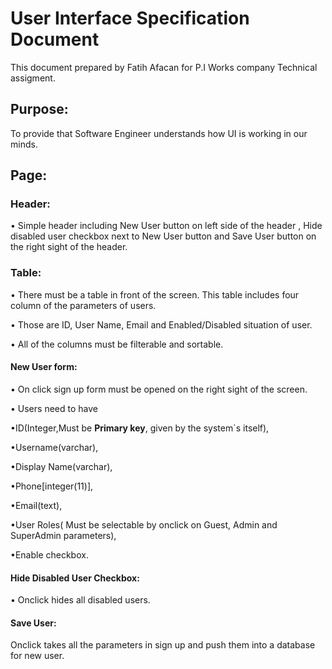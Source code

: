 <h1> User Interface Specification Document </h1>
<p> This document prepared by Fatih Afacan for P.I Works company Technical assigment. </p>
<h2> Purpose: </h2>
<p> To provide that Software Engineer understands how UI is working in our minds. </p>
<h2> Page:</2>
<h3> Header:</h3>
<p>• Simple header including New User button on left side of the header , Hide disabled user checkbox next to New User button and Save User button on the right sight of the header. </p>
<h3> Table:</h3>
<p>• There must be a table in front of the screen. This table includes four column of the parameters of users.</p>
<p>• Those are ID, User Name, Email and Enabled/Disabled situation of user.</p>
<p>• All of the columns must be filterable and sortable. </p> 
<h4> New User form:</h4>
<p>• On click sign up form must be opened on the right sight of the screen.</p>
<p>• Users need to have </p>
<p>•ID(Integer,Must be <strong>Primary key</strong>, given by the system`s itself), </p>
<p>•Username(varchar), </p>
<p>•Display Name(varchar), </p>
<p>•Phone[integer(11)], </p>
<p>•Email(text), </p>
<p>•User Roles( Must be selectable by onclick on Guest, Admin and SuperAdmin parameters), </p>
<p>•Enable checkbox.</p>
<h4> Hide Disabled User Checkbox: </h4>
<p>• Onclick hides all disabled users. </p>
<h4> Save User:</h4>
<p> Onclick takes all the parameters in sign up and push them into a database for new user. </p>
